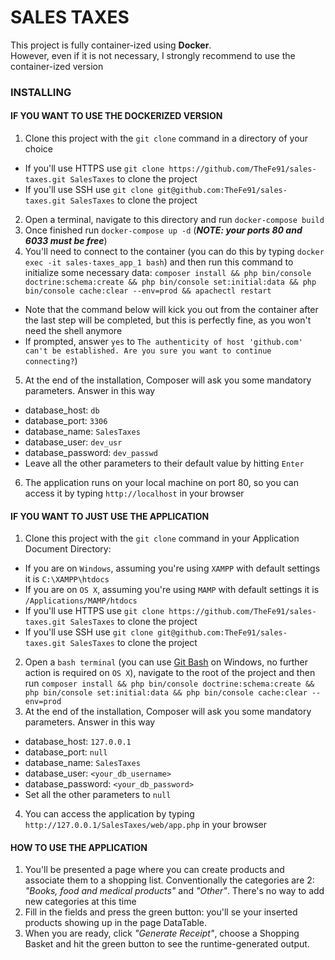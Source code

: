 SALES TAXES
========================

This project is fully container-ized using **Docker**.<br>
However, even if it is not necessary, I strongly recommend to use the container-ized version<br>

### INSTALLING

#### IF YOU WANT TO USE THE DOCKERIZED VERSION


1. Clone this project with the `git clone` command in a directory of your choice
* If you'll use HTTPS use `git clone https://github.com/TheFe91/sales-taxes.git SalesTaxes` to clone the project
* If you'll use SSH use `git clone git@github.com:TheFe91/sales-taxes.git SalesTaxes` to clone the project
2. Open a terminal, navigate to this directory and run `docker-compose build`
3. Once finished run `docker-compose up -d` (***NOTE: your ports 80 and 6033 must be free***)
4. You'll need to connect to the container (you can do this by typing `docker exec -it sales-taxes_app_1 bash`) and then run this command to initialize some necessary data: `composer install && php bin/console doctrine:schema:create && php bin/console set:initial:data && php bin/console cache:clear --env=prod && apachectl restart`
* Note that the command below will kick you out from the container after the last step will be completed, but this is perfectly fine, as you won't need the shell anymore
* If prompted, answer `yes` to `The authenticity of host 'github.com' can't be established. Are you sure you want to continue connecting?`)
5. At the end of the installation, Composer will ask you some mandatory parameters. Answer in this way
* database_host: `db`
* database_port: `3306`
* database_name: `SalesTaxes`
* database_user: `dev_usr`
* database_password: `dev_passwd`
* Leave all the other parameters to their default value by hitting `Enter`
6. The application runs on your local machine on port 80, so you can access it by typing `http://localhost` in your browser

#### IF YOU WANT TO JUST USE THE APPLICATION

1. Clone this project with the `git clone` command in your Application Document Directory:
* If you are on `Windows`, assuming you're using `XAMPP` with default settings it is `C:\XAMPP\htdocs`
* If you are on `OS X`, assuming you're using `MAMP` with default settings it is `/Applications/MAMP/htdocs`
* If you'll use HTTPS use `git clone https://github.com/TheFe91/sales-taxes.git SalesTaxes` to clone the project
* If you'll use SSH use `git clone git@github.com:TheFe91/sales-taxes.git SalesTaxes` to clone the project
2. Open a `bash terminal` (you can use [Git Bash](https://git-scm.com/download/win) on Windows, no further action is required on `OS X`), navigate to the root of the project and then run `composer install && php bin/console doctrine:schema:create && php bin/console set:initial:data && php bin/console cache:clear --env=prod`
3. At the end of the installation, Composer will ask you some mandatory parameters. Answer in this way
* database_host: `127.0.0.1`
* database_port: `null`
* database_name: `SalesTaxes`
* database_user: `<your_db_username>`
* database_password: `<your_db_password>`
* Set all the other parameters to `null` 
4. You can access the application by typing `http://127.0.0.1/SalesTaxes/web/app.php` in your browser

#### HOW TO USE THE APPLICATION

1. You'll be presented a page where you can create products and associate them to a shopping list. Conventionally the categories are 2: *"Books, food and medical products"* and *"Other"*. There's no way to add new categories at this time
2. Fill in the fields and press the green button: you'll se your inserted products showing up in the page DataTable.
3. When you are ready, click *"Generate Receipt"*, choose a Shopping Basket and hit the green button to see the runtime-generated output.
